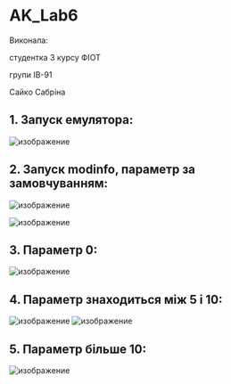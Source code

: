# AK_Lab6
Виконала: 

студентка 3 курсу ФІОТ

групи ІВ-91

Сайко Сабріна
## 1.	Запуск емулятора:

![изображение](https://user-images.githubusercontent.com/62243357/145268022-990a6899-3a4a-402e-bedc-4981db1fb5f3.png)


## 2. Запуск modinfo, параметр за замовчуванням:

![изображение](https://user-images.githubusercontent.com/62243357/145268216-1a2da143-9ea5-43c8-af6c-fb0f5d7bf8e0.png)
 
![изображение](https://user-images.githubusercontent.com/62243357/145268403-e4956e96-57d0-453d-8e81-160c404252d0.png)

## 3. Параметр 0:

![изображение](https://user-images.githubusercontent.com/62243357/145269078-0e69b79b-2927-4b14-8b4a-15b3780ad91f.png)


## 4. Параметр знаходиться між 5 і 10:

![изображение](https://user-images.githubusercontent.com/62243357/145268680-1b0cbf60-94d9-4f4f-8e42-84058428c844.png)
![изображение](https://user-images.githubusercontent.com/62243357/145269267-197c4510-8570-4bff-b30a-b1ff80fc145e.png)


## 5. Параметр більше 10:

![изображение](https://user-images.githubusercontent.com/62243357/145269210-b6227e64-6a27-4482-a13d-6176ed0a4aae.png)
